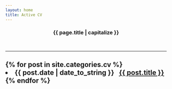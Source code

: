 ```yaml
---
layout: home
title: Active CV
---
```

<center> <h3> <strong> {{ page.title | capitalize }} </strong> </h2> </center>
<br>
<hr>
  <div class="w3-container w3-blue">
  <h2>
{% for post in site.categories.cv %}
 <li>  <span>{{ post.date | date_to_string }}</span>  
              &nbsp; <a href="{{ post.url }}"> {{ post.title }}</a>
  </li>
{% endfor %}
</h3>
</div>
